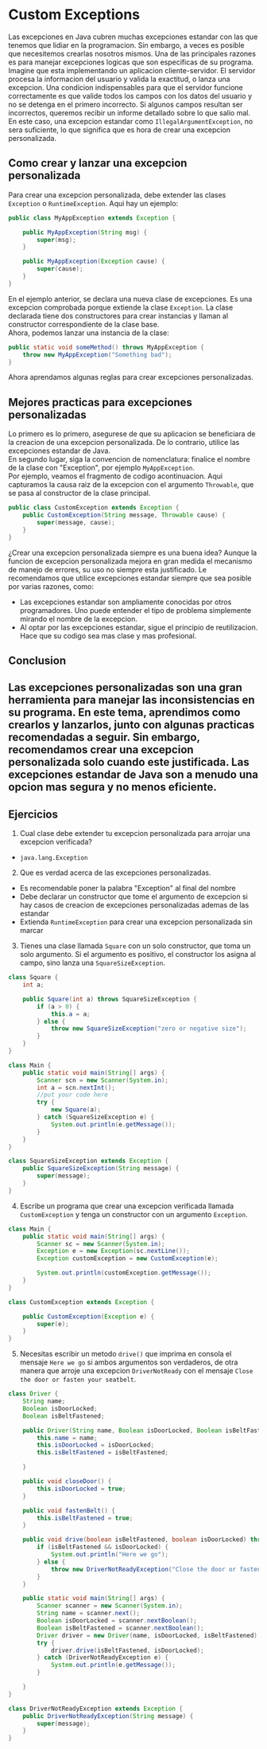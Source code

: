 # Custom Exceptions
Las excepciones en Java cubren muchas excepciones estandar con las que tenemos que lidiar en la programacion. Sin embargo, a veces es posible que necesitemos crearlas nosotros mismos. Una de las principales razones es para manejar excepciones logicas que son especificas de su programa. Imagine que esta implementando un aplicacion cliente-servidor. El servidor procesa la informacion del usuario y valida la exactitud, o lanza una excepcion. Una condicion indispensables para que el servidor funcione correctamente es que valide todos los campos con los datos del usuario y no se detenga en el primero incorrecto. Si algunos campos resultan ser incorrectos, queremos recibir un informe detallado sobre lo que salio mal. En este caso, una excepcion estandar como `IllegalArgumentException`, no sera suficiente, lo que significa que es hora de crear una excepcion personalizada.  

## Como crear y lanzar una excepcion personalizada
Para crear una excepcion personalizada, debe extender las clases `Exception` o `RuntimeException`. Aqui hay un ejemplo:
~~~java
public class MyAppException extends Exception {

    public MyAppException(String msg) {
        super(msg);
    }

    public MyAppException(Exception cause) {
        super(cause);
    }
}
~~~
En el ejemplo anterior, se declara una nueva clase de excepciones. Es una excepcion comprobada porque extiende la clase `Exception`. La clase declarada tiene dos constructores para crear instancias y llaman al constructor correspondiente de la clase base.  
Ahora, podemos lanzar una instancia de la clase:
~~~java
public static void someMethod() throws MyAppException {
    throw new MyAppException("Something bad");
}
~~~
Ahora aprendamos algunas reglas para crear excepciones personalizadas.

## Mejores practicas para excepciones personalizadas
Lo primero es lo primero, asegurese de que su aplicacion se beneficiara de la creacion de una excepcion personalizada. De lo contrario, utilice las excepciones estandar de Java.  
En segundo lugar, siga la convencion de nomenclatura: finalice el nombre de la clase con "Exception", por ejemplo `MyAppException`.  
Por ejemplo, veamos el fragmento de codigo acontinuacion. Aqui capturamos la causa raiz de la excepcion con el argumento `Throwable`, que se pasa al constructor de la clase principal.
~~~java
public class CustomException extends Exception {
    public CustomException(String message, Throwable cause) {
        super(message, cause);
    }
}
~~~
¿Crear una excepcion personalizada siempre es una buena idea? Aunque la funcion de excepcion personalizada mejora en gran medida el mecanismo de manejo de errores, su uso no siempre esta justificado. Le recomendamos que utilice excepciones estandar siempre que sea posible por varias razones, como:
- Las excepciones estandar son ampliamente conocidas por otros programadores. Uno puede entender el tipo de problema simplemente mirando el nombre de la excepcion.
- Al optar por las excepciones estandar, sigue el principio de reutilizacion. Hace que su codigo sea mas clase y mas profesional.  

## Conclusion
Las excepciones personalizadas son una gran herramienta para manejar las inconsistencias en su programa. En este tema, aprendimos como crearlos y lanzarlos, junto con algunas practicas recomendadas a seguir. Sin embargo, recomendamos crear una excepcion personalizada solo cuando este justificada. Las excepciones estandar de Java son a menudo una opcion mas segura y no menos eficiente.
---

## Ejercicios
1. Cual clase debe extender tu excepcion personalizada para arrojar una excepcion verificada?
- `java.lang.Exception`
2. Que es verdad acerca de las excepciones personalizadas.
- Es recomendable poner la palabra "Exception" al final del nombre
- Debe declarar un constructor que tome el argumento de excepcion si hay casos de creacion de excepciones personalizadas ademas de las estandar
- Extienda `RuntimeException` para crear una excepcion personalizada sin marcar
3. Tienes una clase llamada `Square` con un solo constructor, que toma un solo argumento. Si el argumento es positivo, el constructor los asigna al campo, sino lanza una `SquareSizeException`.
~~~java
class Square {
    int a;

    public Square(int a) throws SquareSizeException {
        if (a > 0) {
            this.a = a;
        } else {
            throw new SquareSizeException("zero or negative size");
        }
    }
}

class Main {
    public static void main(String[] args) {
        Scanner scn = new Scanner(System.in);
        int a = scn.nextInt();
        //put your code here
        try {
            new Square(a);
        } catch (SquareSizeException e) {
            System.out.println(e.getMessage());
        }
    }
}

class SquareSizeException extends Exception {
    public SquareSizeException(String message) {
        super(message);
    }
}
~~~
4. Escribe un programa que crear una excepcion verificada llamada `CustomException` y tenga un constructor con un argumento `Exception`.
~~~java
class Main {
    public static void main(String[] args) {
        Scanner sc = new Scanner(System.in);
        Exception e = new Exception(sc.nextLine());
        Exception customException = new CustomException(e);

        System.out.println(customException.getMessage());
    }
}

class CustomException extends Exception {

    public CustomException(Exception e) {
        super(e);
    }
}
~~~
5. Necesitas escribir un metodo `drive()` que imprima en consola el mensaje `Here we go` si ambos argumentos son verdaderos, de otra manera que arroje una excepcion `DriverNotReady` con el mensaje `Close the door or fasten your seatbelt`.
~~~java
class Driver {
    String name;
    Boolean isDoorLocked;
    Boolean isBeltFastened;

    public Driver(String name, Boolean isDoorLocked, Boolean isBeltFastened) {
        this.name = name;
        this.isDoorLocked = isDoorLocked;
        this.isBeltFastened = isBeltFastened;

    }

    public void closeDoor() {
        this.isDoorLocked = true;
    }

    public void fastenBelt() {
        this.isBeltFastened = true;
    }

    public void drive(boolean isBeltFastened, boolean isDoorLocked) throws DriverNotReadyException {
        if (isBeltFastened && isDoorLocked) {
            System.out.println("Here we go");
        } else {
            throw new DriverNotReadyException("Close the door or fasten your seatbelt");
        }
    }

    public static void main(String[] args) {
        Scanner scanner = new Scanner(System.in);
        String name = scanner.next();
        Boolean isDoorLocked = scanner.nextBoolean();
        Boolean isBeltFastened = scanner.nextBoolean();
        Driver driver = new Driver(name, isDoorLocked, isBeltFastened);
        try {
            driver.drive(isBeltFastened, isDoorLocked);
        } catch (DriverNotReadyException e) {
            System.out.println(e.getMessage());
        }

    }
}

class DriverNotReadyException extends Exception {
    public DriverNotReadyException(String message) {
        super(message);
    }
}
~~~